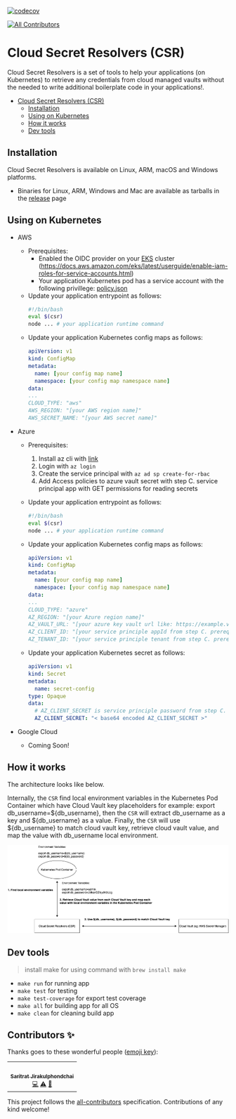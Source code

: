[![codecov](https://codecov.io/gh/kubeopsskills/cloud-secret-resolvers/branch/main/graph/badge.svg?token=t65R7COoaz)](https://codecov.io/gh/kubeopsskills/cloud-secret-resolvers)
<!-- ALL-CONTRIBUTORS-BADGE:START - Do not remove or modify this section -->
[![All Contributors](https://img.shields.io/badge/all_contributors-1-orange.svg?style=flat-square)](#contributors-)
<!-- ALL-CONTRIBUTORS-BADGE:END -->
# Cloud Secret Resolvers (CSR)

Cloud Secret Resolvers is a set of tools to help your applications (on Kubernetes) to retrieve any credentials from cloud managed vaults without the needed to write additional boilerplate code in your applications!.

<!-- TOC -->

- [Cloud Secret Resolvers (CSR)](#cloud-secret-resolvers-csr)
  - [Installation](#installation)
  - [Using on Kubernetes](#using-on-kubernetes)
  - [How it works](#how-it-works)
  - [Dev tools](#dev-tools)

<!-- /TOC -->

## Installation

Cloud Secret Resolvers is available on Linux, ARM, macOS and Windows platforms.
- Binaries for Linux, ARM, Windows and Mac are available as tarballs in the [release](https://github.com/kubeopsskills/cloud-secret-resolvers/releases) page

## Using on Kubernetes

- AWS
  
  - Prerequisites:
    - Enabled the OIDC provider on your [EKS](https://aws.amazon.com/th/eks/) cluster (https://docs.aws.amazon.com/eks/latest/userguide/enable-iam-roles-for-service-accounts.html)
    - Your application Kubernetes pod has a service account with the following privillege:
       [policy.json](assets/policy.json)
  - Update your application entrypoint as follows:
    ```bash
    #!/bin/bash
    eval $(csr)
    node ... # your application runtime command
    ```
  - Update your application Kubernetes config maps as follows:
    ```yaml
    apiVersion: v1
    kind: ConfigMap
    metadata:
      name: [your config map name]
      namespace: [your config map namespace name]
    data:
    ...
    CLOUD_TYPE: "aws"
    AWS_REGION: "[your AWS region name]"
    AWS_SECRET_NAME: "[your AWS secret name]"
    ```

- Azure
  - Prerequisites:
    1. Install az cli with [link](https://docs.microsoft.com/cli/azure/install-azure-cli)
    2. Login with `az login`
    3. Create the service principal with `az ad sp create-for-rbac`
    4. Add Access policies to azure vault secret with step C. service principal app with GET permissions for reading secrets

  - Update your application entrypoint as follows:
    ```bash
    #!/bin/bash
    eval $(csr)
    node ... # your application runtime command
    ```
  - Update your application Kubernetes config maps as follows:
    ```yaml
    apiVersion: v1
    kind: ConfigMap
    metadata:
      name: [your config map name]
      namespace: [your config map namespace name]
    data:
    ...
    CLOUD_TYPE: "azure"
    AZ_REGION: "[your Azure region name]"
    AZ_VAULT_URL: "[your azure key vault url like: https://example.vault.azure.net]"
    AZ_CLIENT_ID: "[your service principle appId from step C. prerequisites]"
    AZ_TENANT_ID: "[your service principle tenant from step C. prerequisites]"
    ```
  - Update your application Kubernetes secret as follows:
    ```yaml
    apiVersion: v1
    kind: Secret
    metadata:
      name: secret-config
    type: Opaque
    data:
      # AZ_CLIENT_SECRET is service principle password from step C. prerequisites
      AZ_CLIENT_SECRET: "< base64 encoded AZ_CLIENT_SECRET >"
    ```
  
- Google Cloud
  - Coming Soon!

## How it works
The architecture looks like below.

Internally, the `CSR` find local environment variables in the Kubernetes Pod Container which have Cloud Vault key placeholders for example: export db_username=${db_username}, then the `CSR` will extract db_username as a key and ${db_username} as a value. Finally, the `CSR` will use ${db_username} to match cloud vault key, retrieve cloud vault value, and map the value with db_username local environment.

![Diagram](https://github.com/kubeopsskills/cloud-secret-resolvers/blob/main/assets/diagram.png)

## Dev tools

> install make for using command with `brew install make`

- `make run` for running app
- `make test` for testing
- `make test-coverage` for export test coverage
- `make all` for building app for all OS
- `make clean` for cleaning build app

## Contributors ✨

Thanks goes to these wonderful people ([emoji key](https://allcontributors.org/docs/en/emoji-key)):

<!-- ALL-CONTRIBUTORS-LIST:START - Do not remove or modify this section -->
<!-- prettier-ignore-start -->
<!-- markdownlint-disable -->
<table>
  <tr>
    <td align="center"><a href="https://kubeops.guru"><img src="https://avatars.githubusercontent.com/u/18477492?v=4?s=100" width="100px;" alt=""/><br /><sub><b>Saritrat Jirakulphondchai</b></sub></a><br /><a href="https://github.com/kubeopsskills/cloud-secret-resolvers/commits?author=Sikiryl" title="Code">💻</a> <a href="https://github.com/kubeopsskills/cloud-secret-resolvers/commits?author=Sikiryl" title="Tests">⚠️</a> <a href="https://github.com/kubeopsskills/cloud-secret-resolvers/pulls?q=is%3Apr+reviewed-by%3ASikiryl" title="Reviewed Pull Requests">👀</a></td>
  </tr>
</table>

<!-- markdownlint-restore -->
<!-- prettier-ignore-end -->

<!-- ALL-CONTRIBUTORS-LIST:END -->

This project follows the [all-contributors](https://github.com/all-contributors/all-contributors) specification. Contributions of any kind welcome!